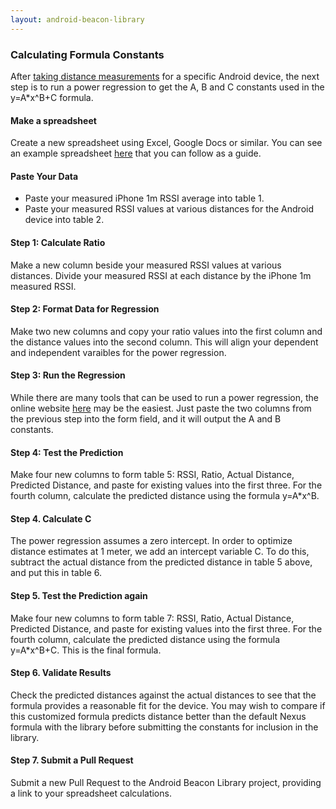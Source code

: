 ```yaml
---
layout: android-beacon-library
---
```


### Calculating Formula Constants

After [taking distance measurements](distance-calculations.md) for a specific Android device, the next step is to run a power regression to get the A, B and C constants used in the y=A*x^B+C formula.  

#### Make a spreadsheet

Create a new spreadsheet using Excel, Google Docs or similar.  You can see an example spreadsheet [here](https://docs.google.com/spreadsheets/d/1ymREowDj40tYuA5CXd4IfC4WYPXxlx5hq1x8tQcWWCI/edit?usp=sharing) that you can follow as a guide.

#### Paste Your Data

* Paste your measured iPhone 1m RSSI average into table 1.
* Paste your measured RSSI values at various distances for the Android device into table 2.

#### Step 1: Calculate Ratio

Make a new column beside your measured RSSI values at various distances.  Divide your measured RSSI at each distance by the iPhone 1m measured RSSI.


#### Step 2: Format Data for Regression

Make two new columns and copy your ratio values into the first column and the distance values into the second column.  This will align your dependent and independent varaibles for the power regression.

#### Step 3: Run the Regression

While there are many tools that can be used to run a power regression, the online website [here](http://www.xuru.org/rt/powr.asp) may be the easiest.  Just paste the two columns from the previous step into the form field, and it will output the A and B constants.

#### Step 4: Test the Prediction

Make four new columns to form table 5: RSSI, Ratio, Actual Distance, Predicted Distance, and paste for existing values into the first three.  For the fourth column, calculate the predicted distance using the formula y=A*x^B.

#### Step 4. Calculate C

The power regression assumes a zero intercept.  In order to optimize distance estimates at 1 meter, we add an intercept variable C.  To do this, subtract the actual distance from the predicted distance in table 5 above, and put this in table 6.

#### Step 5. Test the Prediction again

Make four new columns to form table 7: RSSI, Ratio, Actual Distance, Predicted Distance, and paste for existing values into the first three.  For the fourth column, calculate the predicted distance using the formula y=A*x^B+C.  This is the final formula.  

#### Step 6. Validate Results

Check the predicted distances against the actual distances to see that the formula provides a reasonable fit for the device.  You may wish to compare if this customized formula predicts distance better than the default Nexus formula with the library before submitting the constants for inclusion in the library.

#### Step 7. Submit a Pull Request

Submit a new Pull Request to the Android Beacon Library project, providing a link to your spreadsheet calculations.